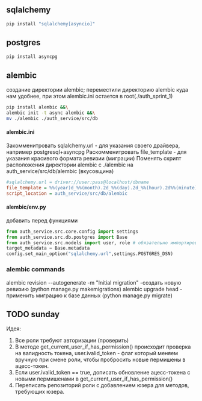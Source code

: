 

## sqlalchemy
```bash
pip install "sqlalchemy[asyncio]"
```
## postgres
```bash
pip install asyncpg
```
## alembic
 создание директории alembic; переместили директорию alembic куда нам удобнее, при этом alembic.ini остается в root(./auth_sprint_1)
```bash
pip install alembic &&\
alembic init -t async alembic &&\
mv ./alembic ./auth_service/src/db
```
#### alembic.ini
Закомменитровать sqlalchemy.url - для указания своего драйвера, например postgresql+asyncpg
Раскомменитровать file_template - для указания красивого формата ревизии (миграции)
Поменять скрипт расположения директории alembic с ./alembic на auth_service/src/db/alembic (вкусовщина)
```ini
#sqlalchemy.url = driver://user:pass@localhost/dbname
file_template = %%(year)d_%%(month).2d_%%(day).2d_%%(hour).2d%%(minute).2d-%%(rev)s_%%(slug)s
script_location = auth_service/src/db/alembic
```
#### alembic/env.py
добавить перед функциями
```python
from auth_service.src.core.config import settings
from auth_service.src.db.postgres import Base
from auth_service.src.models import user, role # обязательно импортировать сюда новую модель после ее создания в models
target_metadata = Base.metadata
config.set_main_option("sqlalchemy.url",settings.POSTGRES_DSN)
```

### alembic commands
alembic revision --autogenerate -m "Initial migration" -создать новую ревизию (python manage.py makemigrations)
alembic upgrade head - применить миграцию к базе данных  (python manage.py migrate)

## TODO sunday
Идея:
1) Все роли требуют авторизации (проверить)
2) В методе get_current_user_if_has_permission() происходит проверка на валидность токена, user.ivalid_token - флаг который меняем вручную при смене роли, чтобы пробросить новые пермишены в ацесс-токен.
3) Если user.ivalid_token == true, дописать обновление ацесс-токена с новыми пермишенами в get_current_user_if_has_permission()
4) Переписать репозиторий роли с добавлением юзера для методов, требующих юзера.